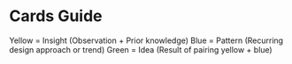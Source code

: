 # Cards Guide
Yellow = Insight (Observation + Prior knowledge)
Blue   = Pattern (Recurring design approach or trend)
Green  = Idea (Result of pairing yellow + blue)
